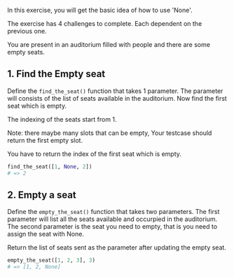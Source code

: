 In this exercise, you will get the basic idea of how to use 'None'.

The exercise has 4 challenges to complete. Each dependent on the previous one.

You are present in an auditorium filled with people and there are some empty seats.

## 1. Find the Empty seat

Define the `find_the_seat()` function that takes 1 parameter. The parameter will consists of the list of seats available in the auditorium. Now find the first seat which is empty.

The indexing of the seats start from 1.

Note: there maybe many slots that can be empty, Your testcase should return the first empty slot.

You have to return the index of the first seat which is empty.

```python
find_the_seat([1, None, 2])
# => 2
```


## 2. Empty a seat

Define the `empty_the_seat()` function that takes two parameters. The first parameter will list all the seats available and occurpied in the auditorium. The second parameter is the seat you need to empty, that is you need to assign the seat with None.

Return the list of seats sent as the parameter after updating the empty seat.

```python
empty_the_seat([1, 2, 3], 3)
# => [1, 2, None]
```
